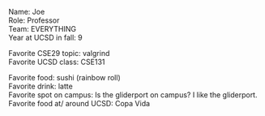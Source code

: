 Name: Joe  
Role: Professor  
Team: EVERYTHING  
Year at UCSD in fall: 9

Favorite CSE29 topic: valgrind  
Favorite UCSD class: CSE131

Favorite food: sushi (rainbow roll)    
Favorite drink: latte   
Favorite spot on campus: Is the gliderport on campus? I like the gliderport. 
Favorite food at/ around UCSD: Copa Vida  

